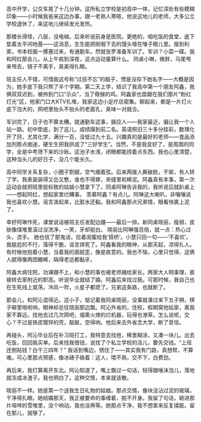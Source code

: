 高中开学，公交车晃了十几分钟。这所私立学校是初高中一体，记忆深处有些模糊印象——小时候我爸来这边办事，跟一老熟人寒暄，他说这地儿的老师，大多公立学校退休了，来这地儿继续发光发热。

那楼长得怪，八层，没电梯。后来听说前身是医院。更绝的，咱吃饭的食堂，底下垫着太平间地基——这消息，生生能把刚咽下去的馒头噎在嗓子眼儿里。报到利索，书本校服一摞塞过来，有通勤车。然就张罗准备军训了。军训？小菜一碟。我和阿红那会儿，从上午疯到深夜，这点运动量算什么。 同桌小琳，微胖，马尾甩来甩去，镜子不离手，臭美得扎眼。

班主任人不错，可惜我这号称“过目不忘”的脑子，愣是没存下她名字——大概是因为，她手底下我只熬了半个学期。第二天上学，结识了我高中第一个朋友阿鑫，我俩双双迟到，被拎到门口“示众”，当了儆猴的鸡。阿鑫家也盘踞在我们那片“粉红灯光”区，他家门口大KTV扎堆，我家这边小足疗店密集。聊起来，都是一片灯火底下泡大的，网吧里抬头不抬头的老面孔，臭味一对就合。

军训完了，日子也不算太糟。就通勤车这事，膈应人——我家最近，偏让我一个人站一路。初中垫底，到了这儿，成绩蹿到前二名。英语照旧三十多分挂彩，数理化开了窍，尤其化学，满分一百，没低过九十五。兴趣真的是最好的老师——食品添加剂那点痴迷，硬生生把我拱成了“三好学生”。当然，不是我变好了，是周围的同学，全是中考筛下来的沙砾。这池子水浅，闭眼都能捞着点东西。我也心里清楚，这种当头儿的好日子，没几个能长久。

高中同学关系复杂，小圈子割据，空气绷着弦。后来两拨人撕破脸，干架，有人转了学。我表面装得又怂又憨，谁也不得罪，夹缝里和稀泥。阿鑫真有本事，第一次运动会就把班里挺标致的姑娘小慧拿下了。同桌阿琳告诉我的，我听说后就趴桌上——想起阿红，想起家里烂糟事。 羡慕阿鑫？有点儿。阿琳这大喇叭，非嚷嚷说我也喜欢小慧。谣言泼起来，比脏水还黏。我和阿鑫那点兄弟情，眼看快裹上泥了。 

幸好阿琳作死，课堂说话被班主任发配边疆——最后一排。新同桌晓丽，瘦弱，皮肤像煤堆里滚过没洗净，一笑，牙却挺白。 晓丽比阿琳强百倍，就一点：热心过头，烫手。 她也信了那鬼话，拉着闺蜜给我‘搭桥’。小慧只回一句——‘不喜欢’。我尴尬的不行，落得干脆，谣言焊死了。阿鑫看我的眼神，从那天起，凉得扎人。有时候他抱着小慧，当着我的面腻歪，像是故意的。我也不恼，心里只觉得，这俩人腻得像两团糖稀，隔得老远都黏牙。

阿鑫大病住院，功课跟不上，和小慧的事也被老师捅给家长。两家大人明事理，直接转去家附近的职高。听说毕业就结了婚。阿鑫后来找过我。可那时候，我自己也在生死线上晃荡，冷风一吹，火星子都熄了。兄弟这条路，也就断了。

那会儿，和阿沁混得近。这小子，惦记着我同桌晓丽，没事就凑过来下五子棋，棋子噼里啪啦响，眼神却总往晓丽那边飘。阿沁外省的，住校，假期窝他姑家，离我家不算远。找他去过几次网吧，烟熏火燎的烂机器，玩得也潦草。怎么说呢，交心？不过是铁皮镀锌的壳，敲敲，空得响。他后来去外省念大学，断了音信。

再碰头，阿沁毕业后在补习班打工，我特意去找他，稀里糊涂，又凑一块儿。出去吃饭，回回我买单。后来找我借钱，说找了个私立学校的活儿，要先交钱。“上班还倒贴钱？白干三四年？” 我话到嘴边，锈住了——其实我有门路，真想帮，不算难。可心里那点预感，像冰碴子硌着：这人，喂不熟，交不下，白费劲。

再后来，我打算离开东北。阿沁知道了，嘴上飘过一句话，轻得跟唾沫泡儿，落地就冻成冰渣子。我也明白了。这种交情，本来就该散。

晓丽不一样。她是第一个送我生日礼物的姑娘。那点交情，像块没沾过泥的玻璃，干净得扎眼。她结婚那天，我正被要命的事缠着，脱不开身。我留了句话，砸进那片喧哗的雪堆里，没个响动。我也没再等。她那点干净，我不想拿来反复揉脏。留在那儿，就够了。